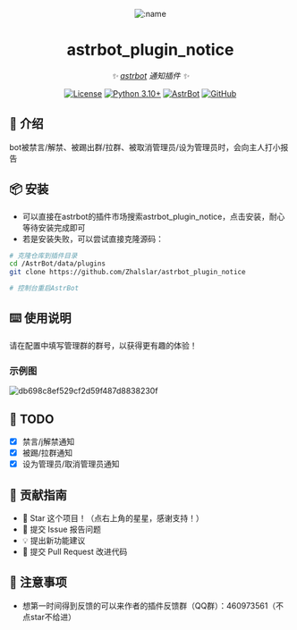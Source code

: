 
<div align="center">

![:name](https://count.getloli.com/@astrbot_plugin_notice?name=astrbot_plugin_notice&theme=minecraft&padding=6&offset=0&align=top&scale=1&pixelated=1&darkmode=auto)

# astrbot_plugin_notice

_✨ [astrbot](https://github.com/AstrBotDevs/AstrBot) 通知插件 ✨_  

[![License](https://img.shields.io/badge/License-MIT-green.svg)](https://opensource.org/licenses/MIT)
[![Python 3.10+](https://img.shields.io/badge/Python-3.10%2B-blue.svg)](https://www.python.org/)
[![AstrBot](https://img.shields.io/badge/AstrBot-3.4%2B-orange.svg)](https://github.com/Soulter/AstrBot)
[![GitHub](https://img.shields.io/badge/作者-Zhalslar-blue)](https://github.com/Zhalslar)

</div>

## 🤝 介绍

bot被禁言/解禁、被踢出群/拉群、被取消管理员/设为管理员时，会向主人打小报告

## 📦 安装


- 可以直接在astrbot的插件市场搜索astrbot_plugin_notice，点击安装，耐心等待安装完成即可
- 若是安装失败，可以尝试直接克隆源码：

```bash
# 克隆仓库到插件目录
cd /AstrBot/data/plugins
git clone https://github.com/Zhalslar/astrbot_plugin_notice

# 控制台重启AstrBot
```

## ⌨️ 使用说明

请在配置中填写管理群的群号，以获得更有趣的体验！

### 示例图

![db698c8ef529cf2d59f487d8838230f](https://github.com/user-attachments/assets/22c17a6f-c4cc-49b6-b214-eb0b5d04add6)

## 🤝 TODO

- [x] 禁言/j解禁通知
- [x] 被踢/拉群通知
- [x] 设为管理员/取消管理员通知

## 👥 贡献指南

- 🌟 Star 这个项目！（点右上角的星星，感谢支持！）
- 🐛 提交 Issue 报告问题
- 💡 提出新功能建议
- 🔧 提交 Pull Request 改进代码

## 📌 注意事项

- 想第一时间得到反馈的可以来作者的插件反馈群（QQ群）：460973561（不点star不给进）

